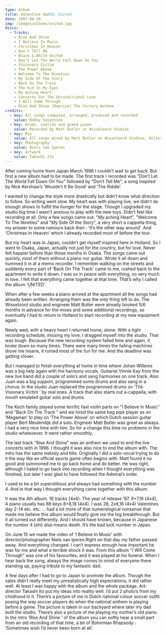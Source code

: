 ```yaml
---
type: album
title: Valentine 4&#58; United
date: 1997-06-20
img: /images/albums/united.jpg
discs:
  - tracks:
    - Rise And Shine
    - I Believe In Music
    - Christmas In Heaven
    - Don't Tell Me
    - Black & White United
    - Don't Let The World Fall Down On You
    - Visionary Victim
    - The Power Above
    - Welcome To The Nineties
    - My Side Of The Story
    - Back On The Track
    - The Kid In My Eyes
    - My Aching Heart
    - Concerto For The Unconditional Love
    - I Will Come Through
    - Rise And Shine (Reprise) The Victory Anthem
credits:
  - key: All songs composed, arranged, produced and recorded
    value: Robby Valentine
  - key: Drums, violins and grand piano
    value: Recorded by Matt Butler at Wisseloord Studios
  - key: Mix
    value: All songs mixed by Matt Butler at Wisseloord Studios, Hilversum, The Netherlands except track 1, 5, 6, 13 and 16 mixed by Frank.
  - key: Photography
    value: Niels van Iperen
  - key: Artwork
    value: Takashi Ito
---
```


After coming home from Japan March 1996 I couldn’t wait to get back. But first a new album had to be made. The first track I recorded was "Don’t Let The World Fall Down On You" followed by "Don’t Tell Me", a song inspired by Nick Kershaw’s ’Wouldn’t It Be Good’ and ‘The Riddle’.

I wanted to change the style more drastically but didn’t know what direction to follow. So writing went slow. My heart was with playing live, we didn’t do enough shows to fulfill the hunger for the stage. Though I upgraded my studio big time I wasn’t anxious to play with the new toys. Didn’t feel like recording at all. Only a few songs came out. "My aching Heart", "Welcome To The Nineties" and "My Side Of the Story", a very short a cappella thing, my answer to some rumours back then : ‘It’s the other way around’. And ‘Christmas In Heaven’ which I already recorded most of before the tour.

But my heart was in Japan, couldn’t get myself inspired here in Holland. So I went to Osaka, Japan, actually not just for the country, but for love. Never felt happier before than those months in Osaka. The songs came out quickly, most of them without a piano nor guitar. Wrote it all down and hummed it in at a memo recorder. I remember walking on the streets and suddenly every part of ‘Back On The Track’ came to me, rushed back to the apartment to write it down. I was so in peace with everything, so very much in love. I felt that everything came together at that time. That’s why I called the album ‘UNITED’.

When after a few weeks a piano arrived at the apartment all the songs had already been written. Arranging them was the only thing left to do. The Wisseloord studio and engineer Matt Butler were already booked 5/6 months in advance for the mixes and some additional recordings, so eventually I had to return to Holland to start recording at my new equipment again.

Newly wed, with a heavy heart I returned home, alone. With a tight recording schedule, missing my love, I dragged myself into the studio. That was tough. Because the new recording-system failed time and again, it broke down so many times. There were many times the failing machines drove me insane, it ruined most of the fun for me. And the deadline was getting closer.

But I managed to finish everything at home in time where Johan Willems was a big help again with the harmony vocals. Guitarist Vinnie Kay from the new live band did a couple of solo’s and sang harmonies on one track. Also Juan was a big support, programmed some drums and also sang in a chorus. In the studio Juan replaced the programmed drums on ‘The Visionary Victim ‘ by real ones. A track that also starts out a-cappella, with mouth emulated guitar solo and drums.

The Koch family played some terrific fast violin parts on "I Believe In Music" and "Back On The Track " and we hired the same bag pipe player as on ‘Megaman’ to play on ‘The Power Above’ on which Dutch session guitar player Bert Meulendijk did a solo. Engineer Matt Butler was great as always. I had a very nice time with him. So for a change this time no problems in the studio whatsoever. It went rather smoothly.

The last track "Rise And Shine" was an anthem we used to end the live concerts with in 1996. I thought it was also nice to end the album with. The intro has the same melody and title. Originally I did a solo-vocal trying to do it the way like an official sports game often begins with. Matt found it no good and summoned me to go back home and do better. He was right, although I hated to go back into recording when I thought everything was finished, but later I was glad to have followed the Admiral’s order.

I used to be a bit superstitious and always had something with the number 4. And in that way I thought everything came together with this album.

It was the 4th album. 16 tracks (4x4). The year of release ’97. 9+7,16 (4x4), A piano usually has 88 keys 8+8,16 (4x4). I was 28, 2x8,16 (4x4) Valentines day 2-14 etc. etc. … had a lot more of that numerological nonsense that made me believe this album would finally give me the big breakthrough. But it all turned out differently. And I should have known, because in Japanese the number 4 (shi) also means death. It’s the bad luck number in Japan.

On June 15 we made the video of ‘I Believe In Music’ with director/photographer Niels van Iperen.Right on that day my father passed away. And everything changed. I can’t express enough how important he was for me and what a terrible shock it was. From this album "I Will Come Through" was one of his favourites, and it was played at his funeral. When I hear back the song, always the image comes to mind of everyone there standing up, paying tribute to my fantastic dad.

A few days after I had to go to Japan to promote the album. Though the sales didn’t really meet my unrealistically high expectations, it did rather well. At least I was happy with the album and the whole package.
Art-director Takashi Ito put my ideas into reality well. I’d put 2 photo’s from my childhood in it. There’s a picture of me in Dutch national colour soccer outfit posing the way soccer players do when the national anthem is playing before a game. The picture is taken in our backyard where later my dad built the studio. There’s also a picture of me playing my mother’s old piano. In the intro ‘Rise And Shine ‘ of the album you can softly hear a small part from an old recording of that time, a bit of Bohemian Rhapsody : ‘Sometimes wish I’d never been born at all’.